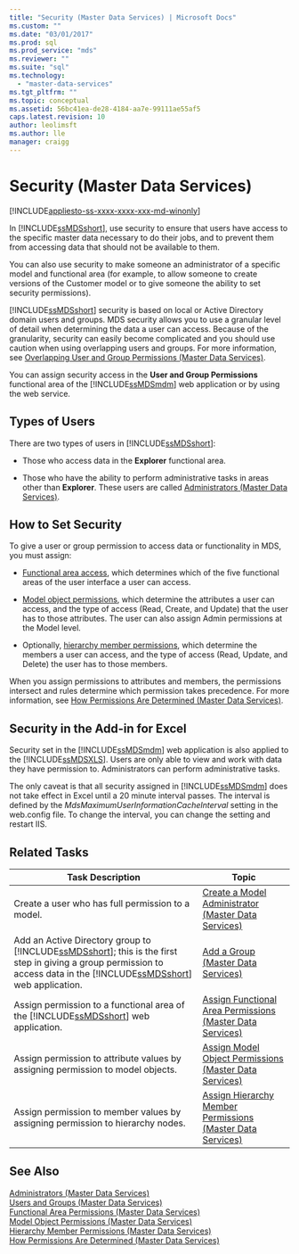 ```yaml
---
title: "Security (Master Data Services) | Microsoft Docs"
ms.custom: ""
ms.date: "03/01/2017"
ms.prod: sql
ms.prod_service: "mds"
ms.reviewer: ""
ms.suite: "sql"
ms.technology: 
  - "master-data-services"
ms.tgt_pltfrm: ""
ms.topic: conceptual
ms.assetid: 56bc41ea-de28-4184-aa7e-99111ae55af5
caps.latest.revision: 10
author: leolimsft
ms.author: lle
manager: craigg
---
```

# Security (Master Data Services)

[!INCLUDE[appliesto-ss-xxxx-xxxx-xxx-md-winonly](../includes/appliesto-ss-xxxx-xxxx-xxx-md-winonly.md)]

  In [!INCLUDE[ssMDSshort](../includes/ssmdsshort-md.md)], use security to ensure that users have access to the specific master data necessary to do their jobs, and to prevent them from accessing data that should not be available to them.  
  
 You can also use security to make someone an administrator of a specific model and functional area (for example, to allow someone to create versions of the Customer model or to give someone the ability to set security permissions).  
  
 [!INCLUDE[ssMDSshort](../includes/ssmdsshort-md.md)] security is based on local or Active Directory domain users and groups. MDS security allows you to use a granular level of detail when determining the data a user can access. Because of the granularity, security can easily become complicated and you should use caution when using overlapping users and groups. For more information, see [Overlapping User and Group Permissions &#40;Master Data Services&#41;](../master-data-services/overlapping-user-and-group-permissions-master-data-services.md).  
  
 You can assign security access in the **User and Group Permissions** functional area of the [!INCLUDE[ssMDSmdm](../includes/ssmdsmdm-md.md)] web application or by using the web service.  
  
## Types of Users  
 There are two types of users in [!INCLUDE[ssMDSshort](../includes/ssmdsshort-md.md)]:  
  
-   Those who access data in the **Explorer** functional area.  
  
-   Those who have the ability to perform administrative tasks in areas other than **Explorer**. These users are called [Administrators &#40;Master Data Services&#41;](../master-data-services/administrators-master-data-services.md).  
  
## How to Set Security  
 To give a user or group permission to access data or functionality in MDS, you must assign:  
  
-   [Functional area access](../master-data-services/functional-area-permissions-master-data-services.md), which determines which of the five functional areas of the user interface a user can access.  
  
-   [Model object permissions](../master-data-services/model-object-permissions-master-data-services.md), which determine the attributes a user can access, and the type of access (Read, Create, and Update) that the user has to those attributes. The user can also assign Admin permissions at the Model level.  
  
-   Optionally, [hierarchy member permissions](../master-data-services/hierarchy-member-permissions-master-data-services.md), which determine the members a user can access, and the type of access (Read, Update, and Delete) the user has to those members.  
  
 When you assign permissions to attributes and members, the permissions intersect and rules determine which permission takes precedence. For more information, see [How Permissions Are Determined &#40;Master Data Services&#41;](../master-data-services/how-permissions-are-determined-master-data-services.md).  
  
## Security in the Add-in for Excel  
 Security set in the [!INCLUDE[ssMDSmdm](../includes/ssmdsmdm-md.md)] web application is also applied to the [!INCLUDE[ssMDSXLS](../includes/ssmdsxls-md.md)]. Users are only able to view and work with data they have permission to. Administrators can perform administrative tasks.  
  
 The only caveat is that all security assigned in [!INCLUDE[ssMDSmdm](../includes/ssmdsmdm-md.md)] does not take effect in Excel until a 20 minute interval passes. The interval is defined by the *MdsMaximumUserInformationCacheInterval* setting in the web.config file. To change the interval, you can change the setting and restart IIS.  
  
## Related Tasks  
  
|Task Description|Topic|  
|----------------------|-----------|  
|Create a user who has full permission to a model.|[Create a Model Administrator &#40;Master Data Services&#41;](../master-data-services/create-a-model-administrator-master-data-services.md)|  
|Add an Active Directory group to [!INCLUDE[ssMDSshort](../includes/ssmdsshort-md.md)]; this is the first step in giving a group permission to access data in the [!INCLUDE[ssMDSshort](../includes/ssmdsshort-md.md)] web application.|[Add a Group &#40;Master Data Services&#41;](../master-data-services/add-a-group-master-data-services.md)|  
|Assign permission to a functional area of the [!INCLUDE[ssMDSshort](../includes/ssmdsshort-md.md)] web application.|[Assign Functional Area Permissions &#40;Master Data Services&#41;](../master-data-services/assign-functional-area-permissions-master-data-services.md)|  
|Assign permission to attribute values by assigning permission to model objects.|[Assign Model Object Permissions &#40;Master Data Services&#41;](../master-data-services/assign-model-object-permissions-master-data-services.md)|  
|Assign permission to member values by assigning permission to hierarchy nodes.|[Assign Hierarchy Member Permissions &#40;Master Data Services&#41;](../master-data-services/assign-hierarchy-member-permissions-master-data-services.md)|  
  
## See Also  
 [Administrators &#40;Master Data Services&#41;](../master-data-services/administrators-master-data-services.md)   
 [Users and Groups &#40;Master Data Services&#41;](../master-data-services/users-and-groups-master-data-services.md)   
 [Functional Area Permissions &#40;Master Data Services&#41;](../master-data-services/functional-area-permissions-master-data-services.md)   
 [Model Object Permissions &#40;Master Data Services&#41;](../master-data-services/model-object-permissions-master-data-services.md)   
 [Hierarchy Member Permissions &#40;Master Data Services&#41;](../master-data-services/hierarchy-member-permissions-master-data-services.md)   
 [How Permissions Are Determined &#40;Master Data Services&#41;](../master-data-services/how-permissions-are-determined-master-data-services.md)  
  
  
